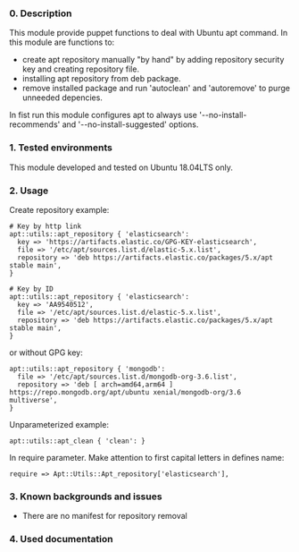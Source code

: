 ### 0. Description
This module provide puppet functions to deal with Ubuntu apt command.
In this module are functions to:
- create apt repository manually "by hand" by adding repository security key 
  and creating repository file. 
- installing apt repository from deb package.
- remove installed package and run 'autoclean' and 'autoremove' to purge 
  unneeded depencies.

In fist run this module configures apt to always use '--no-install-recommends' and 
'--no-install-suggested' options.


### 1. Tested environments
This module developed and tested on Ubuntu 18.04LTS only.


### 2. Usage
Create repository example:

```
# Key by http link
apt::utils::apt_repository { 'elasticsearch':
  key => 'https://artifacts.elastic.co/GPG-KEY-elasticsearch',
  file => '/etc/apt/sources.list.d/elastic-5.x.list',
  repository => 'deb https://artifacts.elastic.co/packages/5.x/apt stable main',
}

# Key by ID
apt::utils::apt_repository { 'elasticsearch':
  key => 'AA9540512',
  file => '/etc/apt/sources.list.d/elastic-5.x.list',
  repository => 'deb https://artifacts.elastic.co/packages/5.x/apt stable main',
}

```

or without GPG key:

```
apt::utils::apt_repository { 'mongodb':
  file => '/etc/apt/sources.list.d/mongodb-org-3.6.list',
  repository => 'deb [ arch=amd64,arm64 ] https://repo.mongodb.org/apt/ubuntu xenial/mongodb-org/3.6 multiverse',
}
```

Unparameterized example:


```
apt::utils::apt_clean { 'clean': }
```


In require parameter. Make attention to first capital letters in defines name:

```
require => Apt::Utils::Apt_repository['elasticsearch'],
```


### 3. Known backgrounds and issues
- There are no manifest for repository removal


### 4. Used documentation

